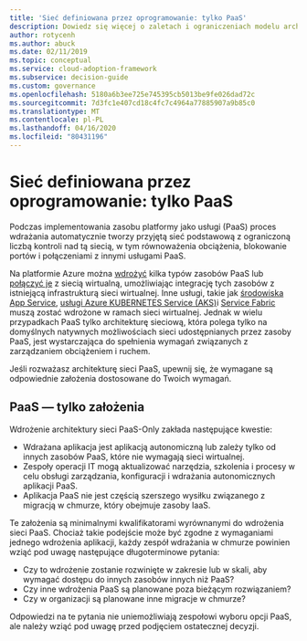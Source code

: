 ```yaml
---
title: 'Sieć definiowana przez oprogramowanie: tylko PaaS'
description: Dowiedz się więcej o zaletach i ograniczeniach modelu architektonicznego "PaaS" w ramach oprogramowania zdefiniowanego w chmurze.
author: rotycenh
ms.author: abuck
ms.date: 02/11/2019
ms.topic: conceptual
ms.service: cloud-adoption-framework
ms.subservice: decision-guide
ms.custom: governance
ms.openlocfilehash: 5180a6b3ee725e745395cb5013be9fe026dad72c
ms.sourcegitcommit: 7d3fc1e407cd18c4fc7c4964a77885907a9b85c0
ms.translationtype: MT
ms.contentlocale: pl-PL
ms.lasthandoff: 04/16/2020
ms.locfileid: "80431196"
---
```

# <a name="software-defined-networking-paas-only"></a>Sieć definiowana przez oprogramowanie: tylko PaaS

Podczas implementowania zasobu platformy jako usługi (PaaS) proces wdrażania automatycznie tworzy przyjętą sieć podstawową z ograniczoną liczbą kontroli nad tą siecią, w tym równoważenia obciążenia, blokowanie portów i połączeniami z innymi usługami PaaS.

Na platformie Azure można [wdrożyć](https://docs.microsoft.com/azure/virtual-network/virtual-network-for-azure-services) kilka typów zasobów PaaS lub [połączyć je](https://docs.microsoft.com/azure/virtual-network/virtual-network-service-endpoints-overview) z siecią wirtualną, umożliwiając integrację tych zasobów z istniejącą infrastrukturą sieci wirtualnej. Inne usługi, takie jak [środowiska App Service](https://docs.microsoft.com/azure/app-service/environment/intro), [usługi Azure KUBERNETES Service (AKS)](https://docs.microsoft.com/azure/aks/intro-kubernetes)i [Service Fabric](https://docs.microsoft.com/azure/service-fabric/service-fabric-overview) muszą zostać wdrożone w ramach sieci wirtualnej. Jednak w wielu przypadkach PaaS tylko architekturę sieciową, która polega tylko na domyślnych natywnych możliwościach sieci udostępnianych przez zasoby PaaS, jest wystarczająca do spełnienia wymagań związanych z zarządzaniem obciążeniem i ruchem.

Jeśli rozważasz architekturę sieci PaaS, upewnij się, że wymagane są odpowiednie założenia dostosowane do Twoich wymagań.

## <a name="paas-only-assumptions"></a>PaaS — tylko założenia

Wdrożenie architektury sieci PaaS-Only zakłada następujące kwestie:

- Wdrażana aplikacja jest aplikacją autonomiczną lub zależy tylko od innych zasobów PaaS, które nie wymagają sieci wirtualnej.
- Zespoły operacji IT mogą aktualizować narzędzia, szkolenia i procesy w celu obsługi zarządzania, konfiguracji i wdrażania autonomicznych aplikacji PaaS.
- Aplikacja PaaS nie jest częścią szerszego wysiłku związanego z migracją w chmurze, który obejmuje zasoby IaaS.

Te założenia są minimalnymi kwalifikatorami wyrównanymi do wdrożenia sieci PaaS. Chociaż takie podejście może być zgodne z wymaganiami jednego wdrożenia aplikacji, każdy zespół wdrażania w chmurze powinien wziąć pod uwagę następujące długoterminowe pytania:

- Czy to wdrożenie zostanie rozwinięte w zakresie lub w skali, aby wymagać dostępu do innych zasobów innych niż PaaS?
- Czy inne wdrożenia PaaS są planowane poza bieżącym rozwiązaniem?
- Czy w organizacji są planowane inne migracje w chmurze?

Odpowiedzi na te pytania nie uniemożliwiają zespołowi wyboru opcji PaaS, ale należy wziąć pod uwagę przed podjęciem ostatecznej decyzji.
